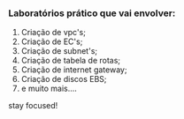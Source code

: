 ### Laboratórios prático que vai envolver:
1. Criação de vpc's;
2. Criação de EC's;
3. Criação de subnet's;
4. Criação de tabela de rotas;
5. Criação de internet gateway;
6. Criação de discos EBS;
7. e muito mais....

stay focused!
